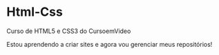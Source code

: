 # Html-Css
 Curso de HTML5 e CSS3 do CursoemVideo

 Estou aprendendo a criar sites e agora vou gerenciar meus repositórios!
